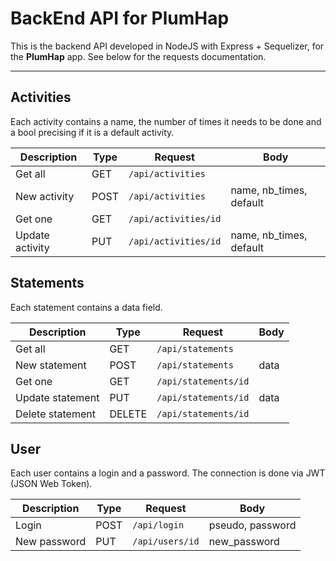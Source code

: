 BackEnd API for PlumHap
===================

This is the backend API developed in NodeJS with Express + Sequelizer, for the **PlumHap** app. See below for the requests documentation.

----------

Activities
-------------
Each activity contains a name, the number of times it needs to be done and a bool precising if it is a default activity.

| Description | Type | Request                        | Body      |                   
| --- | ---   | ---| --- |
| Get all 		   | GET | `/api/activities`          |                    |
| New activity| POST | `/api/activities`         | name, nb_times, default |
| Get one 		   | GET |`/api/activities/id`       |                    |
| Update activity| PUT | `/api/activities/id`         | name, nb_times, default |


Statements
-------------
Each statement contains a data field.

| Description | Type | Request                        | Body    |           
| --- | ---   | ---| --- |
| Get all 		   | GET | `/api/statements`          |                    |
| New statement| POST | `/api/statements`         | data |
| Get one 		   | GET |`/api/statements/id`       |                    |
| Update statement| PUT | `/api/statements/id`         | data |
| Delete statement| DELETE | `/api/statements/id`         | |

User
-------------
Each user contains a login and a password. The connection is done via JWT (JSON Web Token).

| Description | Type | Request                        | Body    |           
| --- | ---   | ---| --- |
| Login 		   | POST | `/api/login`          | pseudo, password                   |
| New password | PUT | `/api/users/id`         | new_password |
